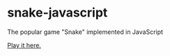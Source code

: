 # snake-javascript
The popular game "Snake" implemented in JavaScript

[Play it here.](https://branflakes7.github.io/snake-javascript/index.html)
